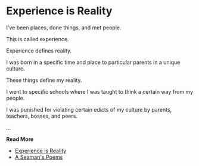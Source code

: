 # Experience is Reality


I've been places, done things, and met people.

This is called experience.

Experience defines reality.

I was born in a specific time and place to particular parents in a unique culture.

These things define my reality.

I went to specific schools where I was taught to think a certain way from my people.

I was punished for violating certain edicts of my culture by parents, teachers, bosses, and peers.

...


**Read More**

* [Experience is Reality](https://seamansguide.com/book/poem/Experience.md)
* [A Seaman's Poems](https://seamansguide.com/book/poem)

